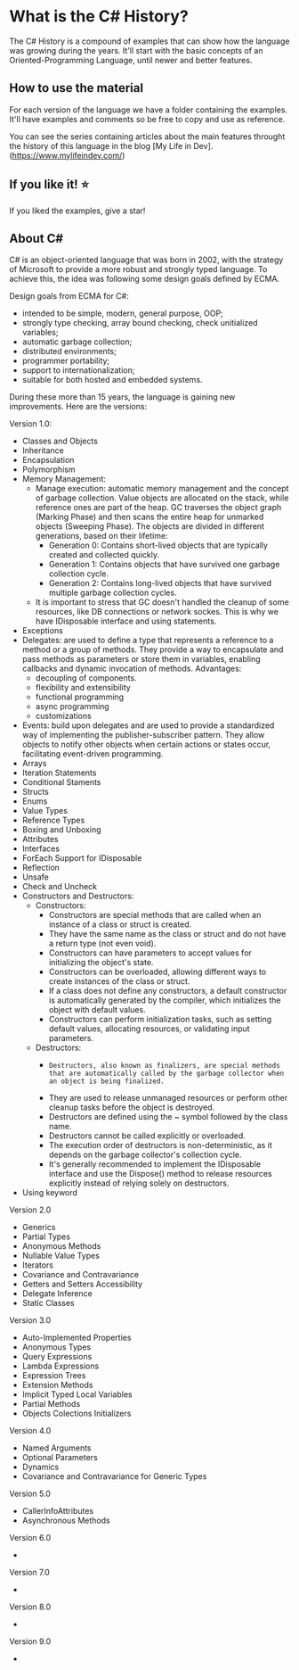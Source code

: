 # What is the C# History?

The C# History is a compound of examples that can show how the language was growing during the years. It'll start with the basic concepts of an Oriented-Programming Language, until newer and better features.

## How to use the material

For each version of the language we have a folder containing the examples. It'll have examples and comments so be free to copy and use as reference.

You can see the series containing articles about the main features throught the history of this language in the blog [My Life in Dev].(https://www.mylifeindev.com/)

## If you like it! :star:

If you liked the examples, give a star!

## About C#

C# is an object-oriented language that was born in 2002, with the strategy of Microsoft to provide a more robust and strongly typed language. To achieve this, the idea was following some design goals defined by ECMA.

Design goals from ECMA for C#:

- intended to be simple, modern, general purpose, OOP;
- strongly type checking, array bound checking, check unitialized variables;
- automatic garbage collection;
- distributed environments;
- programmer portability;
- support to internationalization;
- suitable for both hosted and embedded systems.

During these more than 15 years, the language is gaining new improvements. Here are the versions:

Version 1.0:

- Classes and Objects
- Inheritance
- Encapsulation
- Polymorphism
- Memory Management:
  - Manage execution: automatic memory management and the concept of garbage collection. Value objects are allocated on the stack, while reference ones are part of the heap. GC traverses the object graph (Marking Phase) and then scans the entire heap for unmarked objects (Sweeping Phase). The objects are divided in different generations, based on their lifetime:
    - Generation 0: Contains short-lived objects that are typically created and collected quickly.
    - Generation 1: Contains objects that have survived one garbage collection cycle.
    - Generation 2: Contains long-lived objects that have survived multiple garbage collection cycles.
  - It is important to stress that GC doesn't handled the cleanup of some resources, like DB connections or network sockes. This is why we have IDisposable interface and using statements.
- Exceptions
- Delegates: are used to define a type that represents a reference to a method or a group of methods. They provide a way to encapsulate and pass methods as parameters or store them in variables, enabling callbacks and dynamic invocation of methods. Advantages:
  - decoupling of components.
  - flexibility and extensibility
  - functional programming
  - async programming
  - customizations
- Events: build upon delegates and are used to provide a standardized way of implementing the publisher-subscriber pattern. They allow objects to notify other objects when certain actions or states occur, facilitating event-driven programming.
- Arrays
- Iteration Statements
- Conditional Staments
- Structs
- Enums
- Value Types
- Reference Types
- Boxing and Unboxing
- Attributes
- Interfaces
- ForEach Support for IDisposable
- Reflection
- Unsafe
- Check and Uncheck
- Constructors and Destructors:
  - Constructors:
    - Constructors are special methods that are called when an instance of a class or struct is created.
    - They have the same name as the class or struct and do not have a return type (not even void).
    - Constructors can have parameters to accept values for initializing the object's state.
    - Constructors can be overloaded, allowing different ways to create instances of the class or struct.
    - If a class does not define any constructors, a default constructor is automatically generated by the compiler, which initializes the object with default values.
    - Constructors can perform initialization tasks, such as setting default values, allocating resources, or validating input parameters.
  - Destructors:
    -     Destructors, also known as finalizers, are special methods that are automatically called by the garbage collector when an object is being finalized.
    - They are used to release unmanaged resources or perform other cleanup tasks before the object is destroyed.
    - Destructors are defined using the ~ symbol followed by the class name.
    - Destructors cannot be called explicitly or overloaded.
    - The execution order of destructors is non-deterministic, as it depends on the garbage collector's collection cycle.
    - It's generally recommended to implement the IDisposable interface and use the Dispose() method to release resources explicitly instead of relying solely on destructors.
- Using keyword

Version 2.0

- Generics
- Partial Types
- Anonymous Methods
- Nullable Value Types
- Iterators
- Covariance and Contravariance
- Getters and Setters Accessibility
- Delegate Inference
- Static Classes

Version 3.0

- Auto-Implemented Properties
- Anonymous Types
- Query Expressions
- Lambda Expressions
- Expression Trees
- Extension Methods
- Implicit Typed Local Variables
- Partial Methods
- Objects Colections Initializers

Version 4.0

- Named Arguments
- Optional Parameters
- Dynamics
- Covariance and Contravariance for Generic Types

Version 5.0

- CallerInfoAttributes
- Asynchronous Methods

Version 6.0

-

Version 7.0

-

Version 8.0

-

Version 9.0

-
